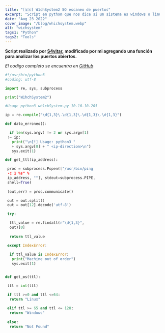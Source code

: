 ```yaml
---
title: "[🇪🇸] W1chSystem2 SO escaneo de puertos"
excerpt: "Script en python que nos dice si un sistema es windows o linux y sus puertos abiertos"
date: "Aug 23 2022"
cover_image: "/blog/whichsystem.webp"
alt: "wichsystem"
tags1: "Python"
tags2: "Tools"
---
```


**Script realizado por [S4vitar](https://www.youtube.com/c/s4vitar), modificado por mi agregando una función para analizar los puertos abiertos.**

*El codigo completo se encuentra en [GitHub](https://github.com/Rawierdt/W1chsystem)*

```python
#!/usr/bin/python3
#coding: utf-8

import re, sys, subprocess

print("W1hchSystem2")

#Usage python3 wh1chSystem.py 10.10.10.205

ip = re.compile("\d{1,3}\.\d{1,3}\.\d{1,3}\.\d{1,3}")

def dato_erroneo():

  if len(sys.argv) != 2 or sys.argv[1]
 != ip:
   print("\n[!] Usage: python3 " 
   + sys.argv[0] + " <ip-direction>\n")
   sys.exit(1)

def get_ttl(ip_address):

 proc = subprocess.Popen(["/usr/bin/ping 
 -c 1 %s" % 
 ip_address, ""], stdout=subprocess.PIPE, 
 shell=True)
 
 (out,err) = proc.communicate()

 out = out.split()
 out = out[12].decode('utf-8')

 try:

  ttl_value = re.findall(r"\d{1,3}", 
  out)[0]
  
  return ttl_value

 except IndexError:
   
  if ttl_value is IndexError:
   print("Machine out of order")
   sys.exit(1)


def get_os(ttl):

 ttl = int(ttl)

 if ttl >=0 and ttl <=64:
  return "Linux"
 
 elif ttl >= 65 and ttl <= 128:
  return "Windows"
  
 else:
  return "Not Found"
```
